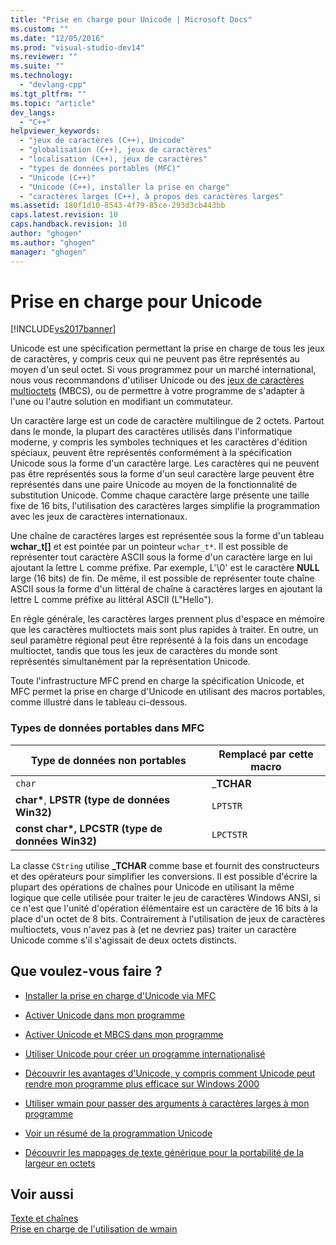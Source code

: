 ```yaml
---
title: "Prise en charge pour Unicode | Microsoft Docs"
ms.custom: ""
ms.date: "12/05/2016"
ms.prod: "visual-studio-dev14"
ms.reviewer: ""
ms.suite: ""
ms.technology: 
  - "devlang-cpp"
ms.tgt_pltfrm: ""
ms.topic: "article"
dev_langs: 
  - "C++"
helpviewer_keywords: 
  - "jeux de caractères (C++), Unicode"
  - "globalisation (C++), jeux de caractères"
  - "localisation (C++), jeux de caractères"
  - "types de données portables (MFC)"
  - "Unicode (C++)"
  - "Unicode (C++), installer la prise en charge"
  - "caractères larges (C++), à propos des caractères larges"
ms.assetid: 180f1d10-8543-4f79-85ce-293d3cb443bb
caps.latest.revision: 10
caps.handback.revision: 10
author: "ghogen"
ms.author: "ghogen"
manager: "ghogen"
---
```

# Prise en charge pour Unicode
[!INCLUDE[vs2017banner](../assembler/inline/includes/vs2017banner.md)]

Unicode est une spécification permettant la prise en charge de tous les jeux de caractères, y compris ceux qui ne peuvent pas être représentés au moyen d'un seul octet.  Si vous programmez pour un marché international, nous vous recommandons d'utiliser Unicode ou des [jeux de caractères multioctets](../text/support-for-multibyte-character-sets-mbcss.md) \(MBCS\), ou de permettre à votre programme de s'adapter à l'une ou l'autre solution en modifiant un commutateur.  
  
 Un caractère large est un code de caractère multilingue de 2 octets.  Partout dans le monde, la plupart des caractères utilisés dans l'informatique moderne, y compris les symboles techniques et les caractères d'édition spéciaux, peuvent être représentés conformément à la spécification Unicode sous la forme d'un caractère large.  Les caractères qui ne peuvent pas être représentés sous la forme d'un seul caractère large peuvent être représentés dans une paire Unicode au moyen de la fonctionnalité de substitution Unicode.  Comme chaque caractère large présente une taille fixe de 16 bits, l'utilisation des caractères larges simplifie la programmation avec les jeux de caractères internationaux.  
  
 Une chaîne de caractères larges est représentée sous la forme d'un tableau **wchar\_t\[\]** et est pointée par un pointeur `wchar_t*`.  Il est possible de représenter tout caractère ASCII sous la forme d'un caractère large en lui ajoutant la lettre L comme préfixe.  Par exemple, L'\\0' est le caractère **NULL** large \(16 bits\) de fin.  De même, il est possible de représenter toute chaîne ASCII sous la forme d'un littéral de chaîne à caractères larges en ajoutant la lettre L comme préfixe au littéral ASCII \(L"Hello"\).  
  
 En règle générale, les caractères larges prennent plus d'espace en mémoire que les caractères multioctets mais sont plus rapides à traiter.  En outre, un seul paramètre régional peut être représenté à la fois dans un encodage multioctet, tandis que tous les jeux de caractères du monde sont représentés simultanément par la représentation Unicode.  
  
 Toute l'infrastructure MFC prend en charge la spécification Unicode, et MFC permet la prise en charge d'Unicode en utilisant des macros portables, comme illustré dans le tableau ci\-dessous.  
  
### Types de données portables dans MFC  
  
|Type de données non portables|Remplacé par cette macro|  
|-----------------------------------|------------------------------|  
|`char`|\_**TCHAR**|  
|**char\***, **LPSTR \(type de données Win32\)**|`LPTSTR`|  
|**const char\*, LPCSTR \(type de données Win32\)**|`LPCTSTR`|  
  
 La classe `CString` utilise **\_TCHAR** comme base et fournit des constructeurs et des opérateurs pour simplifier les conversions.  Il est possible d'écrire la plupart des opérations de chaînes pour Unicode en utilisant la même logique que celle utilisée pour traiter le jeu de caractères Windows ANSI, si ce n'est que l'unité d'opération élémentaire est un caractère de 16 bits à la place d'un octet de 8 bits.  Contrairement à l'utilisation de jeux de caractères multioctets, vous n'avez pas à \(et ne devriez pas\) traiter un caractère Unicode comme s'il s'agissait de deux octets distincts.  
  
## Que voulez\-vous faire ?  
  
-   [Installer la prise en charge d'Unicode via MFC](../mfc/unicode-in-mfc.md)  
  
-   [Activer Unicode dans mon programme](../text/international-enabling.md)  
  
-   [Activer Unicode et MBCS dans mon programme](../text/internationalization-strategies.md)  
  
-   [Utiliser Unicode pour créer un programme internationalisé](../text/unicode-programming-summary.md)  
  
-   [Découvrir les avantages d'Unicode, y compris comment Unicode peut rendre mon programme plus efficace sur Windows 2000](../text/benefits-of-character-set-portability.md)  
  
-   [Utiliser wmain pour passer des arguments à caractères larges à mon programme](../text/support-for-using-wmain.md)  
  
-   [Voir un résumé de la programmation Unicode](../text/unicode-programming-summary.md)  
  
-   [Découvrir les mappages de texte générique pour la portabilité de la largeur en octets](../text/generic-text-mappings-in-tchar-h.md)  
  
## Voir aussi  
 [Texte et chaînes](../text/text-and-strings-in-visual-cpp.md)   
 [Prise en charge de l'utilisation de wmain](../text/support-for-using-wmain.md)